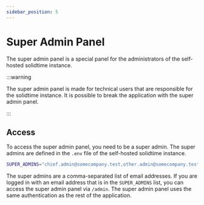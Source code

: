 ```yaml
---
sidebar_position: 5
---
```


# Super Admin Panel

The super admin panel is a special panel for the administrators of the self-hosted solidtime instance.

:::warning

The super admin panel is made for technical users that are responsible for the solidtime instance. It is possible to break the application with the super admin panel.

:::

## Access

To access the super admin panel, you need to be a super admin. The super admins are defined in the `.env` file of the self-hosted solidtime instance.

```bash
SUPER_ADMINS="chief.admin@somecompany.test,other.admin@somecompany.test"
```

The super admins are a comma-separated list of email addresses.
If you are logged in with an email address that is in the `SUPER_ADMINS` list, you can access the super admin panel via `/admin`.
The super admin panel uses the same authentication as the rest of the application.

